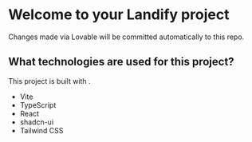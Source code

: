 # Welcome to your Landify project

Changes made via Lovable will be committed automatically to this repo.

## What technologies are used for this project?

This project is built with .

- Vite
- TypeScript
- React
- shadcn-ui
- Tailwind CSS
